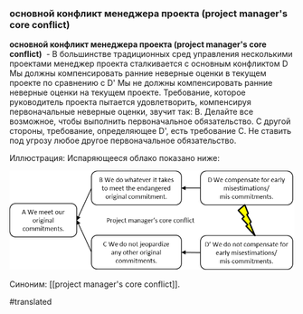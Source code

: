 ### основной конфликт менеджера проекта (project manager's core conflict)

**основной конфликт менеджера проекта (project manager's core conflict)**  - В большинстве традиционных сред управления несколькими проектами менеджер проекта сталкивается с основным конфликтом D Мы должны компенсировать ранние неверные оценки в текущем проекте по сравнению с D\' Мы не должны компенсировать ранние неверные оценки на текущем проекте. Требование, которое руководитель проекта пытается удовлетворить, компенсируя первоначальные неверные оценки, звучит так: B. Делайте все возможное, чтобы выполнить первоначальное обязательство. С другой стороны, требование, определяющее D\', есть требование C. Не ставить под угрозу любое другое первоначальное обязательство.

Иллюстрация: Испаряющееся облако показано ниже:

![](images/image30.png)

Синоним: [[project manager's core conflict]].

#translated
